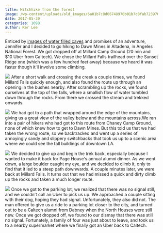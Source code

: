 ```yaml
---
title: Hitchhike from the forest
image: /wp-content/uploads/old_images/6a01b7c8d66748970b01b7c8fab723970b-pi.jpg
date: 2017-05-30
categories: 1098
author: Ker Lee
---
```



Enticed by [images of water filled caves](https://www.yelp.com/biz/dawn-mine-hike-altadena?hrid=KzLADqMo8j-WF_x_Bfvyyg&amp;rh_type=phrase&amp;rh_ident=fire_road) and promises of an adventure, Jennifer and I decided to go hiking to Dawn Mines in Altadena, in Angeles National Forest. We got dropped off at Millard Camp Ground (20 min and $10 Uber from Caltech). We chose the Millard Falls trailhead over the Sunset Ridge one (which was a few hundred feet away) because we heard it was faster though it'll involve some climbing.


![](/old_images/6a0105349b8251970b01b8d284f712970c-320wi.jpg)
After a short walk and crossing the creek a couple times, we found Millard Falls quickly enough, and also found the route up through an opening in the bushes nearby. After scrambling up the rocks, we found ourselves at the top of the falls, where a smallish flow of water tumbled down through the rocks. From there we crossed the stream and trekked onwards.


![](/old_images/6a0105349b8251970b01b8d284f6fb970c-320wi.jpg)
We had got to a path that wrapped around the edge of the mountains, giving us a great view of the valley below and the mountains across.We ran into a pair of hikers who had got to this route from Chaney Camp Ground, none of which knew how to get to Dawn Mines. But this told us that we had taken the wrong route, so we backtracked and went up a series of annoyingly sandy and slippery switchbacks that took us up to a scenic area where we could see the tall buildings of downtown LA.


![](/old_images/6a0105349b8251970b01b8d284f708970c-320wi.jpg)
We decided to give up and begin the trek back, especially because I wanted to make it back for Page House's annual alumni dinner. As we went down, a large boulder caught my eye, and we decided to climb it, only to find that it led to a steep path downwards. A couple minutes later, we were back at Millard Falls. It turns out that we had missed a quick and dirty climb up the rocks and taken a much longer route.


![](/old_images/6a0105349b8251970b01b8d284f70e970c-320wi.jpg)
Once we got to the parking lot, we realized that there was no signal still, and we couldn't call an Uber to pick us up. We approached a couple sitting with their dog, hoping they had signal. Unfortunately, they also did not. The man offered to give us a ride to a parking lot closer to the city, and turned out to be a Caltech alumni from Dabney when the North Houses were still new. Once we got dropped off, we found to our dismay that there was still no signal. Fortunately, a family of four was just about to leave, and took us to a nearby supermarket where we finally got an Uber back to Caltech.

